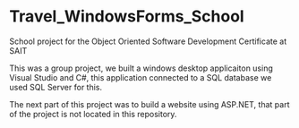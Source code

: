 # Travel_WindowsForms_School

School project for the Object Oriented Software Development Certificate at SAIT 

This was a group project, we built a windows desktop applicaiton using Visual Studio and C#,
this application connected to a SQL database we used SQL Server for this. 

The next part of this project was to build a website using ASP.NET, that part of the project is not located in this repository.
